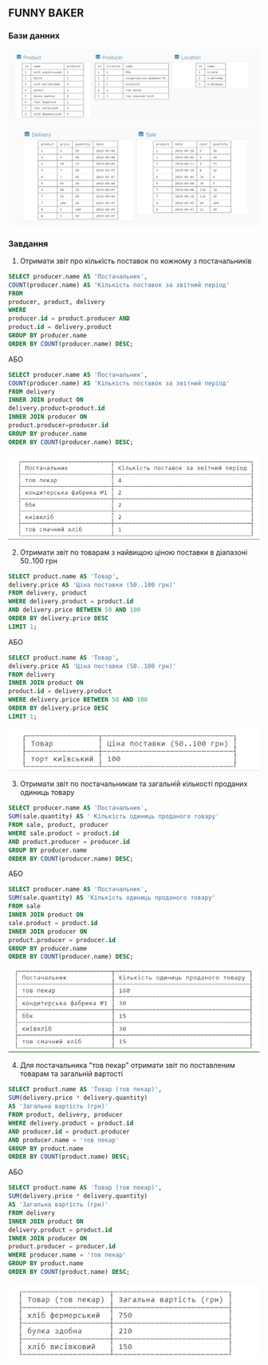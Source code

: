 ## FUNNY BAKER

### Бази данних

<img src = "data1.PNG"/></br>
<img src = "data2.PNG"/></br>

### Завдання
1. Отримати звіт про кількість поставок по кожному з постачальників
```sql
SELECT producer.name AS 'Постачальник',
COUNT(producer.name) AS 'Кількість поставок за звітний період'
FROM
producer, product, delivery
WHERE
producer.id = product.producer AND
product.id = delivery.product
GROUP BY producer.name
ORDER BY COUNT(producer.name) DESC;
```
АБО
```sql
SELECT producer.name AS 'Постачальник',
COUNT(producer.name) AS 'Кількість поставок за звітний період'
FROM delivery
INNER JOIN product ON
delivery.product=product.id
INNER JOIN producer ON
product.producer=producer.id
GROUP BY producer.name
ORDER BY COUNT(producer.name) DESC;
```
<img src = "answ1.PNG"/></br>

2. Отримати звіт по товарам з найвищою ціною поставки в діапазоні 50..100 грн
```sql
SELECT product.name AS 'Товар',
delivery.price AS 'Ціна поставки (50..100 грн)'
FROM delivery, product
WHERE delivery.product = product.id
AND delivery.price BETWEEN 50 AND 100
ORDER BY delivery.price DESC
LIMIT 1;
```
АБО
```sql
SELECT product.name AS 'Товар',
delivery.price AS 'Ціна поставки (50..100 грн)'
FROM delivery
INNER JOIN product ON
product.id = delivery.product
WHERE delivery.price BETWEEN 50 AND 100
ORDER BY delivery.price DESC
LIMIT 1;
```
<img src = "answ2.PNG"/></br>

3. Отримати звіт по постачальникам та загальній кількості проданих одиниць товару
```sql
SELECT producer.name AS 'Постачальник',
SUM(sale.quantity) AS ' Кількість одиниць проданого товару'
FROM sale, product, producer
WHERE sale.product = product.id
AND product.producer = producer.id
GROUP BY producer.name
ORDER BY COUNT(producer.name) DESC;
```
АБО
```sql
SELECT producer.name AS 'Постачальник',
SUM(sale.quantity) AS 'Кількість одиниць проданого товару'
FROM sale
INNER JOIN product ON
sale.product = product.id
INNER JOIN producer ON
product.producer = producer.id
GROUP BY producer.name
ORDER BY COUNT(producer.name) DESC;
```
<img src = "answ3.PNG"/></br>

4. Для постачальника "тов пекар" отримати звіт по поставленим товарам та загальній вартості
```sql
SELECT product.name AS 'Товар (тов пекар)',
SUM(delivery.price * delivery.quantity)
AS 'Загальна вартість (грн)'
FROM product, delivery, producer
WHERE delivery.product = product.id
AND producer.id = product.producer
AND producer.name = 'тов пекар'
GROUP BY product.name
ORDER BY COUNT(product.name) DESC;
```
АБО
```sql
SELECT product.name AS 'Товар (тов пекар)',
SUM(delivery.price * delivery.quantity)
AS 'Загальна вартість (грн)'
FROM delivery
INNER JOIN product ON
delivery.product = product.id
INNER JOIN producer ON
product.producer = producer.id
WHERE producer.name = 'тов пекар'
GROUP BY product.name
ORDER BY COUNT(product.name) DESC;
```
<img src = "answ4.PNG"/></br>
<!--
```sql

```
АБО
```sql

```
<img src = "answ.PNG"/></br>
-->
